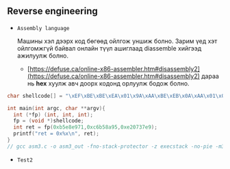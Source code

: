 Reverse engineering
--------------------

* `Assembly language`

	Машины хэл дээрх код бөгөөд ойлгож уншиж болно. Зарим үед хэт ойлгомжгүй байвал онлайн түүл ашиглаад diassemble хийгээд ажилуулж болно.
	* [https://defuse.ca/online-x86-assembler.htm#disassembly2](https://defuse.ca/online-x86-assembler.htm#disassembly2) дараа нь **hex** хуулж авч доорх кодонд орлуулж бодож болно.
	
```C
char shellcode[] = "\xEF\xBE\xBE\xEA\x01\x9A\xAA\xBE\xEB\x0A\xAA\x01\x0B\xAB\xEE\xB0\xDA\xDD\xAB\xEE\xB0\xCA\xDE\xB0\x12\xEE\xBE\xBE";

int main(int argc, char **argv){
  int (*fp) (int, int, int);
  fp = (void *)shellcode;
  int ret = fp(0xb5e8e971,0xc6b58a95,0xe20737e9);
  printf("ret = 0x%x\n", ret);
}	
// gcc asm3.c -o asm3_out -fno-stack-protector -z execstack -no-pie -m32
```

* `Test2`

